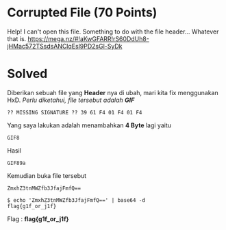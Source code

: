 # Corrupted File (70 Points)
Help! I can't open this file. Something to do with the file header… Whatever that is. https://mega.nz/#!aKwGFARR!rS60DdUh8-jHMac572TSsdsANClqEsl9PD2sGl-SyDk
# Solved
Diberikan sebuah file yang <b>Header</b> nya di ubah, mari kita fix menggunakan HxD. <i>Perlu diketahui, file tersebut adalah <b>GIF</b></i>
```
?? MISSING SIGNATURE ?? 39 61 F4 01 F4 01 F4
```
Yang saya lakukan adalah menambahkan <b>4 Byte</b> lagi yaitu
```
GIF8
```
Hasil
```
GIF89a
```
Kemudian buka file tersebut
```
ZmxhZ3tnMWZfb3JfajFmfQ==
```
```
$ echo 'ZmxhZ3tnMWZfb3JfajFmfQ==' | base64 -d
flag{g1f_or_j1f}
```
Flag : <b>flag{g1f_or_j1f}</b>